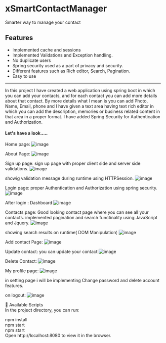 # xSmartContactManager
Smarter way to manage your contact

<h2>Features</h2>
<ul> 
<li>Implemented cache and sessions</li>
<li>Implemented Validations and Exception handling.</li>
<li>No duplicate users</li>
<li>Spring security used as a part of privacy and security.</li>
<li>Different features such as Rich editor, Search, Pagination.</li>
<li>Easy to use</li>

</ul>
<hr/>

In this project I have created a web application using spring boot in which you can add your contacts, and for each contact you can add more details about that contact.
By more details what I mean is you can add Photo, Name, Email, phone and I have given a text area having text rich editor in which you can add the description, memories or business related content
in that area in a proper format.
I have added Spring Security for Authentication and Authorization.

<h4>Let's have a look.....</h4>


Home page:
![image](https://user-images.githubusercontent.com/110325686/199701784-45d4180d-e864-4ef3-9496-37ecff41b395.png)

About Page:
![image](https://user-images.githubusercontent.com/110325686/199702834-bf3a2cd0-5127-4764-a5cb-a6d240c1bf09.png)

Sign up page: sign up page with proper client side and server side validations. 
![image](https://user-images.githubusercontent.com/110325686/199703044-02785cbb-542c-47a0-9e2f-75ef8775fbe1.png)

showig validation message during runtime using HTTPSession.
![image](https://user-images.githubusercontent.com/110325686/199703468-c160b57c-7b29-46e0-9ed3-b907f68a254c.png)

Login page: proper Authentication and Authorization using spring security.
![image](https://user-images.githubusercontent.com/110325686/199703668-d3ca47b4-7d09-4aef-acd8-f16c4485ee09.png)


After login : Dashboard
![image](https://user-images.githubusercontent.com/110325686/199704518-4ec3990e-af91-49b7-9011-80fa6e5ae0ea.png)

Contacts page: Good looking contact page where you can see all your contacts. implemented pagination and search functinality using JavaScript and Jquery.
![image](https://user-images.githubusercontent.com/110325686/199705988-7d59c1b3-df97-43d5-8414-b97288f31f24.png)

showing search results on runtime( DOM Manipulation)
![image](https://user-images.githubusercontent.com/110325686/199706253-979a1fc8-b35b-49d9-87d7-4890c331eb8c.png)

Add contact Page:
![image](https://user-images.githubusercontent.com/110325686/199706414-648fc2a1-d9b6-4f06-b223-ab88b147d286.png)

Update contact: you can update your contact
![image](https://user-images.githubusercontent.com/110325686/199706835-769b05e3-63e1-44d9-bdba-2f417f5fea44.png)


Delete Contact:
![image](https://user-images.githubusercontent.com/110325686/199707119-ef588e31-3ff7-4436-a537-8c9155932a96.png)

My profile page:
![image](https://user-images.githubusercontent.com/110325686/199707640-8d922fd7-7951-4d63-ad2e-1a15138640a2.png)

in setting page i will be implementing Change password and delete account features.

on logout:
![image](https://user-images.githubusercontent.com/110325686/199709503-571e4049-0302-453c-8150-89c7cdbd9008.png)

🔧 Available Scripts <br/>
In the project directory, you can run:
<br/>

npm install
<br/>
npm start
<br/>
npm start
<br/>
Open http://localhost:8080 to view it in the browser.










